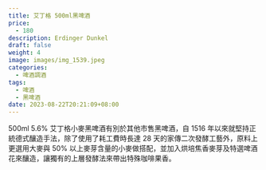 ```yaml
---
title: 艾丁格 500ml黑啤酒
price:
  - 180
description: Erdinger Dunkel
draft: false
weight: 4
image: images/img_1539.jpeg
categories:
  - 啤酒調酒
tags:
  - 啤酒
  - 黑啤酒
date: 2023-08-22T20:21:09+08:00
---
```

 500ml 5.6% 艾丁格小麥黑啤酒有別於其他市售黑啤酒，自 1516 年以來就堅持正統德式釀造手法，除了使用了耗工費時長達 28 天的家傳二次發酵工藝外，原料上更選用大麥與 50% 以上麥芽含量的小麥做搭配，並加入烘培焦香麥芽及特選啤酒花來釀造，讓獨有的上層發酵法來帶出特殊咖啡果香。